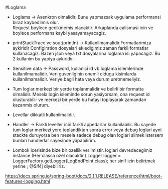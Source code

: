 #Loglama

*  Loglama -> Asenkron olmalidir. 
    Bunu yapmazsak uygulama performansi biraz kaybedilmis olur.       
    Request boylece gecikmemis olacaktir.
    Arkaplanda calismasi icin ve boylece performans kaybi yasayamayacagiz.

 *   printStackTrace ve sout(println) -> Kullanilmamalidir.Formatlarimiza aykiridir
    Configiration dosyalari ekledigimiz zaman farkli formatlar kullanacagiz.
    Bazen json veya txt dosyalarina loglama isi yapacagiz.
    Bu 2 kullanim bu yapiya aykiridir.

 *   Sensitive data -> Password, kullanici id vb loglama islemlerinde kullanilmamalidir.
    Veri guvenliginin onemli oldugu kisimlarda kullanilmamalidir.
    Veriye bagli hata veya durum uretmemeliyiz.

 *   Tum loglar merkezi bir yerde toplanmalidir ve belirli bir formatta olmalidir.
    Mesela login isleminde sorun yasiyorsam, ona request id olusturabilir ve merkezi bir yerde bu hatayi toplayarak zamandan kazanmis olurum.

 *   Levellar dikkatli kullanilmalidir.

 *   Handler -> Farkli leveller icin farkli appedarlar kullanilabilir.
    Bu sayede tum loglar merkezi yere toplandiktan sonra error veya debug loglari ayni stackte duruyorsa ben mesela
    sadece debug olan loglari silmek istersem bunlari handlerlar sayesinde yapabilirim.
                 
 *  Lombok icerisinde bize bir ozellik verilmistir.
    loglari devredecegimiz instance (Her classa ozel olacaktir.)
    Logger logger = LoggerFactory.getLogger(LogEndPoint.class);
    her sinif icin belirtmek yerine ; @Slf4j diyebiliriz.

https://docs.spring.io/spring-boot/docs/2.1.1.RELEASE/reference/html/boot-features-logging.html
